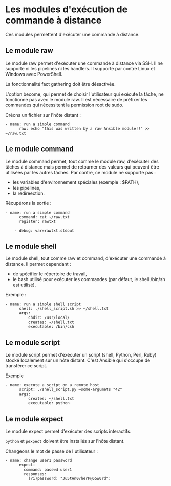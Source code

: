 # Les modules d'exécution de commande à distance

Ces modules permettent d'exécuter une commande à distance.

## Le module raw

Le module raw permet d'exécuter une commande à distance via SSH. Il ne supporte ni les pipelines ni les handlers. Il supporte par contre Linux et Windows avec PowerShell.

La fonctionnalité fact gathering doit être désactivée.

L'option become, qui permet de choisir l'utilisateur qui exécute la tâche, ne fonctionne pas avec le module raw. Il est nécessaire de préfixer les commandes qui nécessitent la permission root de sudo.

Créons un fichier sur l'hôte distant :

```
- name: run a simple command
      raw: echo "this was written by a raw Ansible module!!" >> ~/raw.txt
```

## Le module command

Le module command permet, tout comme le module raw, d'exécuter des tâches à distance mais permet de retourner des valeurs qui peuvent être utilisées par les autres tâches. Par contre, ce module ne supporte pas :
- les variables d'environnement spéciales (exemple : $PATH),
- les pipelines,
- la redireection.

Récupérons la sortie :

```
- name: run a simple command
      command: cat ~/raw.txt
      register: rawtxt
 
    - debug: var=rawtxt.stdout
```

## Le module shell

Le module shell, tout comme raw et command, d'exécuter une commande à distance. Il permet cependant :
- de spécifier le répertoire de travail,
- le bash utilisé pour exécuter les commandes (par défaut, le shell /bin/sh est utilisé).

Exemple :

```
- name: run a simple shell script
      shell: ./shell_script.sh >> ~/shell.txt
      args:
          chdir: /usr/local/
          creates: ~/shell.txt
          executable: /bin/csh
```

## Le module script

Le module script permet d'exécuter un script (shell, Python, Perl, Ruby) stocké localement sur un hôte distant. C'est Ansible qui s'occupe de transférer ce script.

Exemple

```
- name: execute a script on a remote host
      script: ./shell_script.py –some-argumets "42"
      args:
          creates: ~/shell.txt
          executable: python
```

## Le module expect

Le module expect permet d'exécuter des scripts interactifs.

`python` et `pexpect` doivent être installés sur l'hôte distant.

Changeons le mot de passe de l'utilisateur :

```
- name: change user1 password
      expect:
        command: passwd user1
        responses:
          (?i)password: "Ju5tAn07herP@55w0rd":
```
